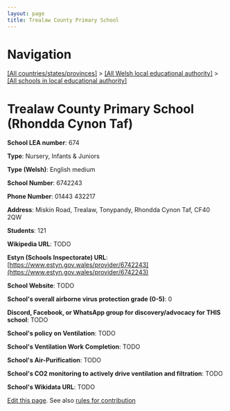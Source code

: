 ```yaml
---
layout: page
title: Trealaw County Primary School
---
```

# Navigation

[[All countries/states/provinces]](../../..) > [[All Welsh local educational authority]](../..) > [[All schools in local educational authority]](..)

# Trealaw County Primary School (Rhondda Cynon Taf)

**School LEA number**: 674

**Type**: Nursery, Infants & Juniors

**Type (Welsh)**: English medium

**School Number**: 6742243

**Phone Number**: 01443 432217

**Address**: Miskin Road, Trealaw, Tonypandy, Rhondda Cynon Taf, CF40 2QW

**Students**: 121

**Wikipedia URL**: TODO

**Estyn (Schools Inspectorate) URL**: [https://www.estyn.gov.wales/provider/6742243](https://www.estyn.gov.wales/provider/6742243)

**School Website**: TODO

**School's overall airborne virus protection grade (0-5)**: 0

**Discord, Facebook, or WhatsApp group for discovery/advocacy for THIS school**: TODO

**School's policy on Ventilation**: TODO

**School's Ventilation Work Completion**: TODO

**School's Air-Purification**: TODO

**School's CO2 monitoring to actively drive ventilation and filtration**: TODO

**School's Wikidata URL**: TODO




[Edit this page](https://github.com/VentilationProject/Wales/edit/prif/./Rhondda_Cynon_Taf/Trealaw_County_Primary_School.md). See also [rules for contribution](../../../contribution-rules/)